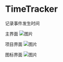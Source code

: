 # TimeTracker
记录事件发生时间


主界面
![图片](https://github.com/user-attachments/assets/9c30bd06-e066-414e-ab6d-2b6f25eefa64)

项目界面
![图片](https://github.com/user-attachments/assets/6147bd20-7c0b-4ccb-8257-7fc50c12614a)

图标界面
![图片](https://github.com/user-attachments/assets/2ef047a7-275a-499e-beee-a74b5dc2b641)
